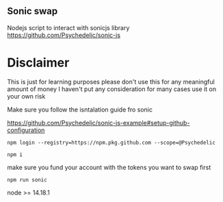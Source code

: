 ## Sonic swap

Nodejs script to interact with sonicjs library
https://github.com/Psychedelic/sonic-js

# Disclaimer

This is just for learning purposes please don't use this for any meaningful amount of money
I haven't put any consideration for many cases
use it on your own risk

Make sure you follow the isntalation guide fro sonic

https://github.com/Psychedelic/sonic-js-example#setup-github-configuration

`npm login --registry=https://npm.pkg.github.com --scope=@Psychedelic`

`npm i`

make sure you fund your account with the tokens you want to swap first

`npm run sonic`

node >= 14.18.1
